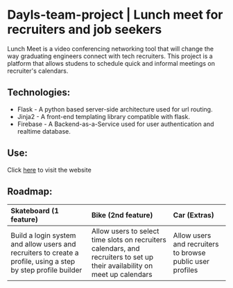 # Dayls-team-project | Lunch meet for recruiters and job seekers

Lunch Meet is a video conferencing networking tool that will change the way graduating engineers connect with tech recruiters. This project is a platform that allows studens to schedule quick and informal meetings on recruiter's calendars. 

## Technologies:

- Flask -  A python based server-side architecture used for url routing.
- Jinja2 - A front-end templating library compatible with flask.
- Firebase - A Backend-as-a-Service used for user authentication and realtime database.

## Use:

Click [here]() to visit the website

## Roadmap:

| Skateboard (1 feature) | Bike (2nd feature)     | Car (Extras)           |
| :--------------------- | :--------------------- | :--------------------- |
| Build a login system and allow users and recruiters to create a profile, using a step by step profile builder | Allow users to select time slots on recruiters calendars, and recruiters to set up their availability on meet up calendars | Allow users and recruiters to browse public user profiles |
